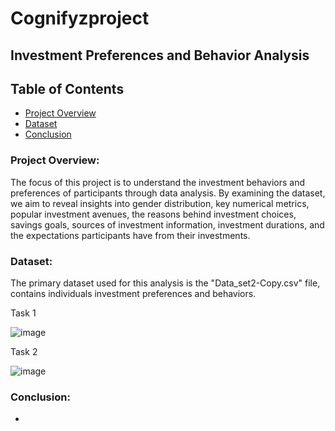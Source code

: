 # Cognifyzproject

## Investment Preferences and Behavior Analysis

## Table of Contents
- [Project Overview](#project-overview)
- [Dataset](#dataset)
- [Conclusion](#conclusion)


### Project Overview:

The focus of this project is to understand the investment behaviors and preferences of participants through data analysis. By examining the dataset, we aim to reveal insights into gender distribution, key numerical metrics, popular investment avenues, the reasons behind investment choices, savings goals, sources of investment information, investment durations, and the expectations participants have from their investments.

### Dataset:
The primary dataset used for this analysis is the "Data_set2-Copy.csv" file, contains individuals investment preferences and behaviors.

Task 1

![image](https://github.com/user-attachments/assets/f84d4a08-8f6a-47f2-9c0c-9f094859420f)


Task 2 

![image](https://github.com/user-attachments/assets/f9b7a813-bfc2-4b07-94c1-ccbe28152353)


### Conclusion:





-





